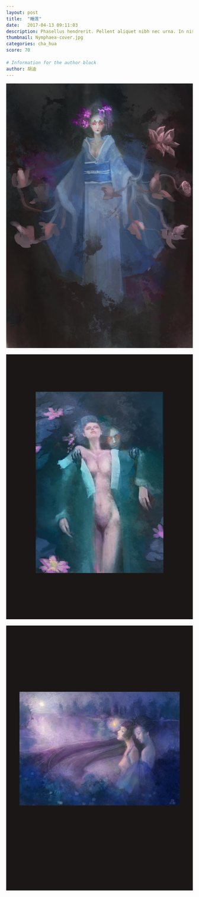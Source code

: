 ```yaml
---
layout: post
title:  "睡莲"
date:   2017-04-13 09:11:03
description: Phasellus hendrerit. Pellent aliquet nibh nec urna. In nis aliquet vel, dapibus id,mattis.
thumbnail: Nymphaea-cover.jpg
categories: cha_hua
score: 70

# Information for the author block
author: 胡迪
---
```

![TEST](/assets/img/Nymphaea/1.jpg)

![TEST](/assets/img/Nymphaea/2.jpg)

![TEST](/assets/img/Nymphaea/4.jpg)
